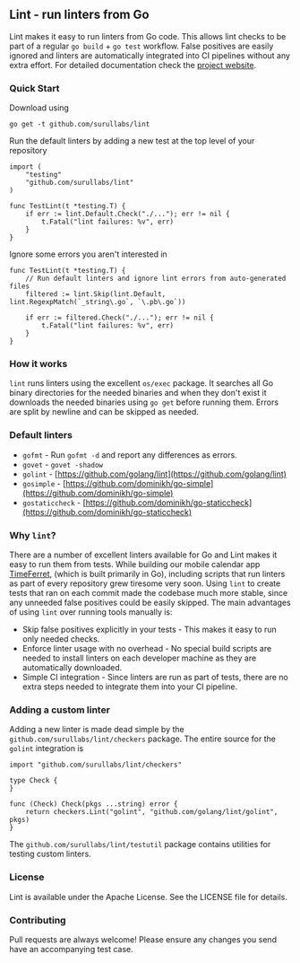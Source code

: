 ## Lint - run linters from Go

Lint makes it easy to run linters from Go code. This allows lint checks to be part of a regular `go build` + `go test` workflow. False positives are easily ignored and linters are automatically integrated into CI pipelines without any extra effort. For detailed documentation check the [project website](https://www.timeferret.com/lint).

### Quick Start

Download using
```
go get -t github.com/surullabs/lint
```
Run the default linters by adding a new test at the top level of your repository
```
import (
    "testing"
    "github.com/surullabs/lint"
)

func TestLint(t *testing.T) {
    if err := lint.Default.Check("./..."); err != nil {
        t.Fatal("lint failures: %v", err)
    }
}
```

Ignore some errors you aren't interested in
```
func TestLint(t *testing.T) {
    // Run default linters and ignore lint errors from auto-generated files
    filtered := lint.Skip(lint.Default, lint.RegexpMatch(`_string\.go`, `\.pb\.go`))
    
    if err := filtered.Check("./..."); err != nil {
        t.Fatal("lint failures: %v", err)
    }
}
```

### How it works

`lint` runs linters using the excellent `os/exec` package. It searches all Go binary directories for the needed binaries and when they don't exist it downloads the needed binaries using `go get` before running them. Errors are split by newline and can be skipped as needed.

### Default linters

  - `gofmt` - Run `gofmt -d` and report any differences as errors.
  - `govet` - `govet -shadow`
  - `golint` - [https://github.com/golang/lint](https://github.com/golang/lint)
  - `gosimple` - [https://github.com/dominikh/go-simple](https://github.com/dominikh/go-simple)
  - `gostaticcheck` - [https://github.com/dominikh/go-staticcheck](https://github.com/dominikh/go-staticcheck)
  
### Why `lint`?

There are a number of excellent linters available for Go and Lint makes it easy to run them from tests. While building our mobile calendar app [TimeFerret](https://www.timeferret.com), (which is built primarily in Go), including scripts that run linters as part of every repository grew tiresome very soon. Using `lint` to create tests that ran on each commit made the codebase much more stable, since any unneeded false positives could be easily skipped. The main advantages of using `lint` over running tools manually is:

  - Skip false positives explicitly in your tests - This makes it easy to run only needed checks.
  - Enforce linter usage with no overhead - No special build scripts are needed to install linters on each developer machine as they are automatically downloaded.
  - Simple CI integration - Since linters are run as part of tests, there are no extra steps needed to integrate them into your CI pipeline.

### Adding a custom linter

Adding a new linter is made dead simple by the `github.com/surullabs/lint/checkers` package. The entire source for the `golint` integration is

```
import "github.com/surullabs/lint/checkers"

type Check {
}

func (Check) Check(pkgs ...string) error {
    return checkers.Lint("golint", "github.com/golang/lint/golint", pkgs)
}
```

The `github.com/surullabs/lint/testutil` package contains utilities for testing custom linters.

### License

Lint is available under the Apache License. See the LICENSE file for details.

### Contributing

Pull requests are always welcome! Please ensure any changes you send have an accompanying test case.